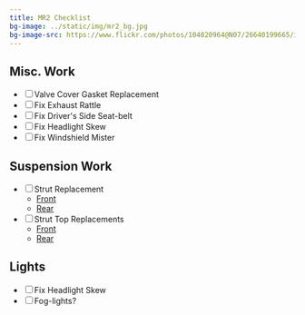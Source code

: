 ```yaml
---
title: MR2 Checklist
bg-image: ../static/img/mr2_bg.jpg
bg-image-src: https://www.flickr.com/photos/104820964@N07/26640199665/in/datetaken-public/
---
```


## Misc. Work
* <input type="checkbox" />Valve Cover Gasket Replacement
* <input type="checkbox" />Fix Exhaust Rattle
* <input type="checkbox" />Fix Driver's Side Seat-belt
* <input type="checkbox" />Fix Headlight Skew
* <input type="checkbox" />Fix Windshield Mister

## Suspension Work
* <input type="checkbox" />Strut Replacement
    * [Front](https://twosrus.com/catalog/product_info.php?products_id#135)
    * [Rear](https://twosrus.com/catalog/product_info.php?products_id#136)
* <input type="checkbox" />Strut Top Replacements
    * [Front](https://twosrus.com/catalog/product_info.php?products_id#563)
    * [Rear](https://twosrus.com/catalog/product_info.php?products_id#586)

## Lights
* <input type="checkbox" />Fix Headlight Skew
* <input type="checkbox" />Fog-lights?
